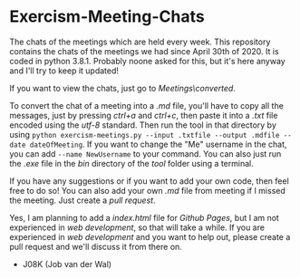 # Exercism-Meeting-Chats

 The chats of the meetings which are held every week. This repository contains the chats of the meetings we had since April 30th of 2020. It is coded in python 3.8.1. Probably noone asked for this, but it's here anyway and I'll try to keep it updated!

 If you want to view the chats, just go to _Meetings\converted_.

 To convert the chat of a meeting into a _.md_ file, you'll have to copy all the messages, just by pressing _ctrl+a_ and _ctrl+c_, then paste it into a _.txt_ file encoded using the _utf-8_ standard. Then run the tool in that directory by using `python exercism-meetings.py --input .txtfile --output .mdfile --date dateOfMeeting`. If you want to change the "Me" username in the chat, you can add `--name NewUsername` to your command. You can also just run the _.exe_ file in the _bin_ directory of the _tool_ folder using a terminal.

 If you have any suggestions or if you want to add your own code, then feel free to do so! You can also add your own _.md_ file from meeting if I missed the meeting. Just create a _pull request_.

 Yes, I am planning to add a _index.html_ file for _Github Pages_, but I am not experienced in _web development_, so that will take a while. If you are experienced in _web development_ and you want to help out, please create a pull request and we'll discuss it from there on.

- J08K (Job van der Wal)
